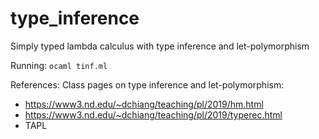 # type_inference
Simply typed lambda calculus with type inference and let-polymorphism

Running: `ocaml tinf.ml`

References: Class pages on type inference and let-polymorphism:
* https://www3.nd.edu/~dchiang/teaching/pl/2019/hm.html
* https://www3.nd.edu/~dchiang/teaching/pl/2019/typerec.html
* TAPL
